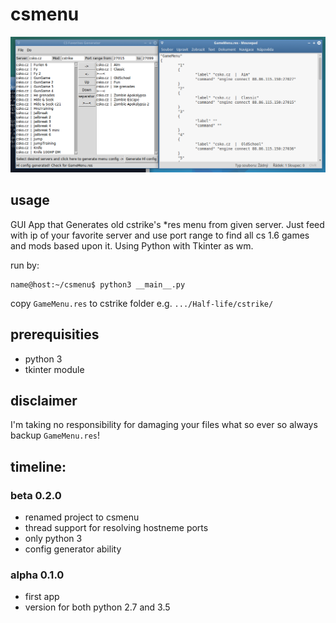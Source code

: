 # csmenu

![Screenshot](csmenu_screenshot.png)

## usage
GUI App that Generates old cstrike's *res menu from given server. Just feed with ip of your favorite server and use port range to find all cs 1.6 games and mods based upon it. Using Python with Tkinter as wm.

run by:
```
name@host:~/csmenu$ python3 __main__.py
```
copy ```GameMenu.res``` to cstrike folder  e.g. ```.../Half-life/cstrike/```


## prerequisities

* python 3
* tkinter module


## disclaimer
I'm taking no responsibility for damaging your files what so ever so always backup ```GameMenu.res```!


## timeline:


### beta 0.2.0
* renamed project to csmenu
* thread support for resolving hostneme ports
* only python 3
* config generator ability


### alpha 0.1.0
* first app
* version for both python 2.7 and 3.5

